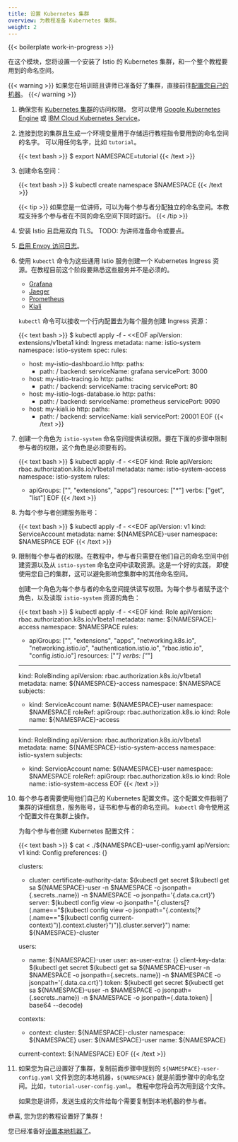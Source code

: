 ```yaml
---
title: 设置 Kubernetes 集群
overview: 为教程准备 Kubernetes 集群。
weight: 2
---
```


{{< boilerplate work-in-progress >}}

在这个模块，您将设置一个安装了 Istio 的 Kubernetes 集群，和一个整个教程要用到的命名空间。

{{< warning >}}
如果您在培训班且讲师已准备好了集群，直接前往[配置您自己的机器](/zh/docs/examples/microservices-istio/setup-local-computer)。
{{</ warning >}}

1.  确保您有 [Kubernetes 集群](https://kubernetes.io/docs/tutorials/kubernetes-basics/)的访问权限。
    您可以使用 [Google Kubernetes Engine](https://cloud.google.com/kubernetes-engine/docs/quickstart) 或
     [IBM Cloud Kubernetes Service](https://cloud.ibm.com/docs/containers?topic=containers-getting-started)。

1.  连接到您的集群且生成一个环境变量用于存储运行教程指令要用到的命名空间的名字。
    可以用任何名字，比如 `tutorial`。

    {{< text bash >}}
    $ export NAMESPACE=tutorial
    {{< /text >}}

1.  创建命名空间：

    {{< text bash >}}
    $ kubectl create namespace $NAMESPACE
    {{< /text >}}

    {{< tip >}}
    如果您是一位讲师，可以为每个参与者分配独立的命名空间。本教程支持多个参与者在不同的命名空间下同时运行。
    {{< /tip >}}

1.  安装 Istio 且启用双向 TLS。 TODO: 为讲师准备命令或要点。

1.  [启用 Envoy 访问日志](/docs/tasks/observability/logs/access-log/#enable-envoy-s-access-logging)。

1.  使用 `kubectl` 命令为这些通用 Istio 服务创建一个 Kubernetes Ingress 资源。在教程目前这个阶段要熟悉这些服务并不是必须的。

    - [Grafana](https://grafana.com/docs/guides/getting_started/)
    - [Jaeger](https://www.jaegertracing.io/docs/1.13/getting-started/)
    - [Prometheus](https://prometheus.io/docs/prometheus/latest/getting_started/)
    - [Kiali](https://www.kiali.io/documentation/getting-started/)

    `kubectl` 命令可以接收一个行内配置去为每个服务创建 Ingress 资源：

    {{< text bash >}}
    $ kubectl apply -f - <<EOF
    apiVersion: extensions/v1beta1
    kind: Ingress
    metadata:
      name: istio-system
      namespace: istio-system
    spec:
      rules:
      - host: my-istio-dashboard.io
        http:
          paths:
          - path: /
            backend:
              serviceName: grafana
              servicePort: 3000
      - host: my-istio-tracing.io
        http:
          paths:
          - path: /
            backend:
              serviceName: tracing
              servicePort: 80
      - host: my-istio-logs-database.io
        http:
          paths:
          - path: /
            backend:
              serviceName: prometheus
              servicePort: 9090
      - host: my-kiali.io
        http:
          paths:
          - path: /
            backend:
              serviceName: kiali
              servicePort: 20001
    EOF
    {{< /text >}}

1.  创建一个角色为 `istio-system` 命名空间提供读权限。要在下面的步骤中限制参与者的权限，这个角色是必须要有的。

    {{< text bash >}}
    $ kubectl apply -f - <<EOF
    kind: Role
    apiVersion: rbac.authorization.k8s.io/v1beta1
    metadata:
      name: istio-system-access
      namespace: istio-system
    rules:
    - apiGroups: ["", "extensions", "apps"]
      resources: ["*"]
      verbs: ["get", "list"]
    EOF
    {{< /text >}}

1.  为每个参与者创建服务账号：

    {{< text bash >}}
    $ kubectl apply -f - <<EOF
    apiVersion: v1
    kind: ServiceAccount
    metadata:
      name: ${NAMESPACE}-user
      namespace: $NAMESPACE
    EOF
    {{< /text >}}

1.  限制每个参与者的权限。在教程中，参与者只需要在他们自己的命名空间中创建资源以及从 `istio-system` 命名空间中读取资源。这是一个好的实践，
    即使使用您自己的集群，这可以避免影响您集群中的其他命名空间。

    创建一个角色为每个参与者的命名空间提供读写权限。为每个参与者赋予这个角色，以及读取 `istio-system` 资源的角色：

    {{< text bash >}}
    $ kubectl apply -f - <<EOF
    kind: Role
    apiVersion: rbac.authorization.k8s.io/v1beta1
    metadata:
      name: ${NAMESPACE}-access
      namespace: $NAMESPACE
    rules:
    - apiGroups: ["", "extensions", "apps", "networking.k8s.io", "networking.istio.io", "authentication.istio.io",
                  "rbac.istio.io", "config.istio.io"]
      resources: ["*"]
      verbs: ["*"]
    ---
    kind: RoleBinding
    apiVersion: rbac.authorization.k8s.io/v1beta1
    metadata:
      name: ${NAMESPACE}-access
      namespace: $NAMESPACE
    subjects:
    - kind: ServiceAccount
      name: ${NAMESPACE}-user
      namespace: $NAMESPACE
    roleRef:
      apiGroup: rbac.authorization.k8s.io
      kind: Role
      name: ${NAMESPACE}-access
    ---
    kind: RoleBinding
    apiVersion: rbac.authorization.k8s.io/v1beta1
    metadata:
      name: ${NAMESPACE}-istio-system-access
      namespace: istio-system
    subjects:
    - kind: ServiceAccount
      name: ${NAMESPACE}-user
      namespace: $NAMESPACE
    roleRef:
      apiGroup: rbac.authorization.k8s.io
      kind: Role
      name: istio-system-access
    EOF
    {{< /text >}}

1.  每个参与者需要使用他们自己的 Kubernetes 配置文件。这个配置文件指明了集群的详细信息，服务账号，证书和参与者的命名空间。
    `kubectl` 命令使用这个配置文件在集群上操作。

    为每个参与者创建 Kubernetes 配置文件：

    {{< text bash >}}
    $ cat <<EOF > ./${NAMESPACE}-user-config.yaml
    apiVersion: v1
    kind: Config
    preferences: {}

    clusters:
    - cluster:
        certificate-authority-data: $(kubectl get secret $(kubectl get sa ${NAMESPACE}-user -n $NAMESPACE -o jsonpath={.secrets..name}) -n $NAMESPACE -o jsonpath='{.data.ca\.crt}')
        server: $(kubectl config view -o jsonpath="{.clusters[?(.name==\"$(kubectl config view -o jsonpath="{.contexts[?(.name==\"$(kubectl config current-context)\")].context.cluster}")\")].cluster.server}")
      name: ${NAMESPACE}-cluster

    users:
    - name: ${NAMESPACE}-user
      user:
        as-user-extra: {}
        client-key-data: $(kubectl get secret $(kubectl get sa ${NAMESPACE}-user -n $NAMESPACE -o jsonpath={.secrets..name}) -n $NAMESPACE -o jsonpath='{.data.ca\.crt}')
        token: $(kubectl get secret $(kubectl get sa ${NAMESPACE}-user -n $NAMESPACE -o jsonpath={.secrets..name}) -n $NAMESPACE -o jsonpath={.data.token} | base64 --decode)

    contexts:
    - context:
        cluster: ${NAMESPACE}-cluster
        namespace: ${NAMESPACE}
        user: ${NAMESPACE}-user
      name: ${NAMESPACE}

    current-context: ${NAMESPACE}
    EOF
    {{< /text >}}

1.  如果您为自己设置好了集群，复制前面步骤中提到的 `${NAMESPACE}-user-config.yaml` 文件到您的本地机器，`${NAMESPACE}` 就是前面步骤中的命名空间。比如，`tutorial-user-config.yaml`。
    教程中您将会再次用到这个文件。

    如果您是讲师，发送生成的文件给每个需要复制到本地机器的参与者。

恭喜, 您为您的教程设置好了集群！

您已经准备好[设置本地机器了](/docs/examples/microservices-istio/setup-local-computer)。
